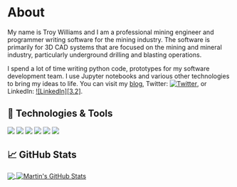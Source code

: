 <!-- More info, tips and tricks for making GitHub Profile README can be found in my article at https://towardsdatascience.com/build-a-stunning-readme-for-your-github-profile-9b80434fe5d7 -->

# About

My name is Troy Williams and I am a professional mining engineer and programmer writing software for the mining industry. The software is primarily for 3D CAD systems that are focused on the mining and mineral industry, particularly underground drilling and blasting operations.

I spend a lot of time writing python code, prototypes for my software development team. I use Jupyter notebooks and various other technologies to bring my ideas to life. You can visit my [blog](https://www.bluebill.net), Twitter: [![Twitter][1.2]][1], or LinkedIn: [![LinkedIn][3.2]][3].

## 🔧 Technologies & Tools
![](https://img.shields.io/badge/OS-Linux-informational?style=flat&logo=linux&logoColor=white&color=2bbc8a)
![](https://img.shields.io/static/v1?label=Editor&message=Sublime%20Text&color=2bbc8a)
![](https://img.shields.io/badge/Code-Python-informational?style=flat&logo=python&logoColor=white&color=2bbc8a)
![](https://img.shields.io/badge/Code-Make-informational?style=flat&logo=cmake&logoColor=white&color=2bbc8a)
![](https://img.shields.io/badge/Shell-Bash-informational?style=flat&logo=gnu-bash&logoColor=white&color=2bbc8a)
![](https://img.shields.io/badge/Tools-Docker-informational?style=flat&logo=docker&logoColor=white&color=2bbc8a)

## &#x1f4c8; GitHub Stats

<a href="https://github.com/TroyWilliams3687/TroyWilliams3687">
  <img align="center" src="https://github-readme-stats.vercel.app/api/top-langs/?username=TroyWilliams3687&hide=java,html,tex&title_color=ffffff&text_color=c9cacc&icon_color=2bbc8a&bg_color=1d1f21&langs_count=3" />
</a>
<a href="https://github.com/TroyWilliams3687/TroyWilliams3687">
  <img align="center" src="https://github-readme-stats.vercel.app/api?username=TroyWilliams3687&show_icons=true&line_height=27&count_private=true&title_color=ffffff&text_color=c9cacc&icon_color=2bbc8a&bg_color=1d1f21" alt="Martin's GitHub Stats" />
</a>

<!-- icons without padding -->

[1.2]: http://i.imgur.com/wWzX9uB.png (twitter icon without padding)
[2.2]: http://i.imgur.com/9I6NRUm.png (github icon without padding)


<!-- links to your social media accounts -->

[1]: https://twitter.com/Troy_Williams36
[2]: https://github.com/TroyWilliams3687
[3]: www.linkedin.com/in/troy-williams-mining


<!-- Resources -->
<!-- Icons: https://simpleicons.org/ -->
<!-- GitHub Stats: https://github.com/anuraghazra/github-readme-stats -->
<!-- Emojis: https://emojipedia.org/emoji/ -->
<!-- HTML Emojis: https://www.fileformat.info/index.htm -->
<!-- Shields: https://shields.io/ -->
<!-- Awesome GitHub Profile README: https://github.com/abhisheknaiidu/awesome-github-profile-readme -->
